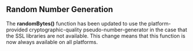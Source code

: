 ## Random Number Generation
The **randomBytes()** function has been updated to use the platform-provided cryptographic-quality pseudo-number-generator in the case that the SSL libraries are not available. This change means that this function is now always available on all platforms.
